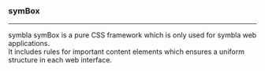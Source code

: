 ### symBox
***
symbla symBox is a pure CSS framework which is only used for symbla web applications.  
It includes rules for important content elements which ensures a uniform structure in each web interface.
